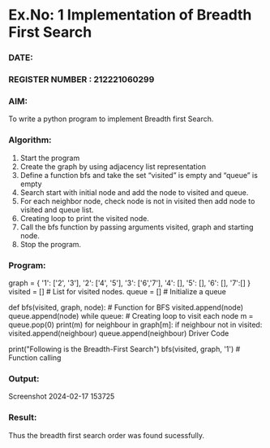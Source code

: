 # Ex.No: 1  Implementation of Breadth First Search 
### DATE:                                                                            
### REGISTER NUMBER : 212221060299
### AIM: 
To write a python program to implement Breadth first Search. 
### Algorithm:
1. Start the program
2. Create the graph by using adjacency list representation
3. Define a function bfs and take the set “visited” is empty and “queue” is empty
4. Search start with initial node and add the node to visited and queue.
5. For each neighbor node, check node is not in visited then add node to visited and queue list.
6.  Creating loop to print the visited node.
7.   Call the bfs function by passing arguments visited, graph and starting node.
8.   Stop the program.
### Program:
graph = { '1': ['2', '3'], '2': ['4', '5'], '3': ['6','7'], '4': [], '5': [], '6': [], '7':[] } visited = [] # List for visited nodes. queue = [] # Initialize a queue

def bfs(visited, graph, node): # Function for BFS visited.append(node) queue.append(node) while queue: # Creating loop to visit each node m = queue.pop(0) print(m) for neighbour in graph[m]: if neighbour not in visited: visited.append(neighbour) queue.append(neighbour)
Driver Code

print("Following is the Breadth-First Search") bfs(visited, graph, '1') # Function calling











### Output:
Screenshot 2024-02-17 153725


### Result:
Thus the breadth first search order was found sucessfully.

